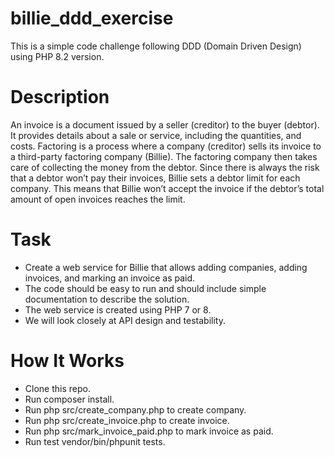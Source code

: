 # billie_ddd_exercise
This is a simple code challenge following DDD (Domain Driven Design) using 
PHP 8.2 version.
# Description

An invoice is a document issued by a seller (creditor) to the buyer (debtor). It provides details
about a sale or service, including the quantities, and costs. Factoring is a process where a company (creditor) sells its invoice to a third-party factoring company (Billie). The factoring company then takes care of collecting the money from the debtor. Since there is always the risk that a debtor won’t pay their invoices, Billie sets a debtor limit for each company. This means that Billie won’t accept the invoice if the debtor’s total amount of open invoices reaches the limit.

# Task
- Create a web service for Billie that allows adding companies, adding invoices, and marking an invoice as paid.
- The code should be easy to run and should include simple documentation to describe the
solution.
- The web service is created using PHP 7 or 8.
- We will look closely at API design and testability.

# How It Works

- Clone this repo.
- Run composer install.
- Run php src/create_company.php to create company.
- Run php src/create_invoice.php to create invoice.
- Run php src/mark_invoice_paid.php to mark invoice as paid.
- Run test vendor/bin/phpunit tests.